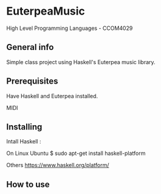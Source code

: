 # EuterpeaMusic
  High Level Programming Languages - CCOM4029  
  
  ## General info
  Simple class project using Haskell's Euterpea music library.
 
  ## Prerequisites
  Have Haskell and Euterpea installed.
  
  MIDI
  
  ## Installing
  Intall Haskell : 
  
  On Linux Ubuntu 
  $ sudo apt-get install haskell-platform
  
  Others
  https://www.haskell.org/platform/
  
  
  ## How to use
  
  
  
